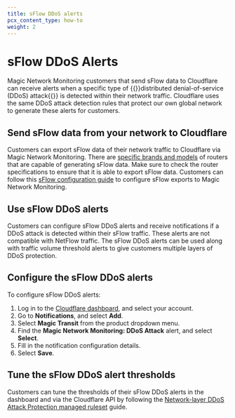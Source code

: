 ```yaml
---
title: sFlow DDoS alerts
pcx_content_type: how-to
weight: 2
---
```


# sFlow DDoS Alerts

Magic Network Monitoring customers that send sFlow data to Cloudflare can receive alerts when a specific type of {{<glossary-tooltip term_id="distributed denial-of-service (DDoS) attack">}}distributed denial-of-service (DDoS) attack{{</glossary-tooltip>}} is detected within their network traffic. Cloudflare uses the same DDoS attack detection rules that protect our own global network to generate these alerts for customers.

## Send sFlow data from your network to Cloudflare

Customers can export sFlow data of their network traffic to Cloudflare via Magic Network Monitoring. There are [specific brands and models](/magic-network-monitoring/routers/supported-routers/) of routers that are capable of generating sFlow data. Make sure to check the router specifications to ensure that it is able to export sFlow data. Customers can follow this [sFlow configuration guide](/magic-network-monitoring/routers/sflow-config/) to configure sFlow exports to Magic Network Monitoring.

## Use sFlow DDoS alerts

Customers can configure sFlow DDoS alerts and receive notifications if a DDoS attack is detected within their sFlow traffic. These alerts are not compatible with NetFlow traffic. The sFlow DDoS alerts can be used along with traffic volume threshold alerts to give customers multiple layers of DDoS protection.

## Configure the sFlow DDoS alerts

To configure sFlow DDoS alerts:

1. Log in to the [Cloudflare dashboard](https://dash.cloudflare.com/login), and select your account.
2. Go to **Notifications**, and select **Add**.
3. Select **Magic Transit** from the product dropdown menu.
4. Find the **Magic Network Monitoring: DDoS Attack** alert, and select **Select**.
5. Fill in the notification configuration details.
6. Select **Save**.

## Tune the sFlow DDoS alert thresholds

Customers can tune the thresholds of their sFlow DDoS alerts in the dashboard and via the Cloudflare API by following the [Network-layer DDoS Attack Protection managed ruleset](/ddos-protection/managed-rulesets/network/) guide.